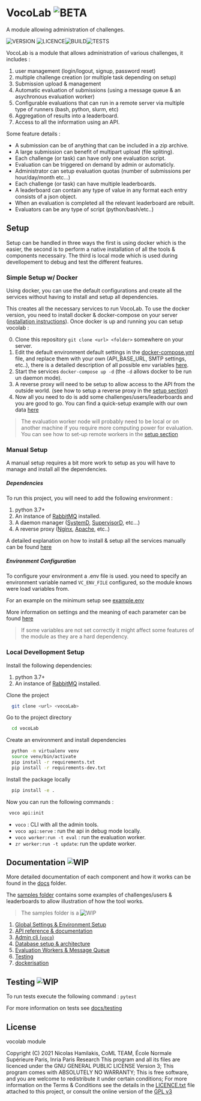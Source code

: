 # VocoLab ![BETA](https://img.shields.io/badge/-BETA-blue)

A module allowing administration of challenges.

![VERSION](https://img.shields.io/badge/VocoLab-V0.5--beta-orange) ![LICENCE](https://img.shields.io/badge/LICENCE-GPL%20%3E=%20V3-green)![BUILD](https://img.shields.io/badge/BUILD-OK-green)![TESTS](https://img.shields.io/badge/TESTS-Not%20Setup-red)

VocoLab is a module that allows administration of various challenges, it includes :

1) user management (login/logout, signup, password reset)
2) multiple challenge creation (or multiple task depending on setup)
4) Submission upload & management
3) Automatic evaluation of submissions (using a message queue & an asychronous evaluation worker)
4) Configurable evaluations that can run in a remote server via multiple type of runners (bash, python, slurm, etc)
4) Aggregation of results into a leaderboard.
5) Access to all the information using an API.


Some feature details :

- A submission can be of anything that can be included in a zip archive.
- A large submission can benefit of multipart upload (file spliting).
- Each challenge (or task) can have only one evaluation script.
- Evaluation can be triggered on demand by admin or automaticly.
- Administrator can setup evaluation quotas (number of submissions per hour/day/month etc...)
- Each challenge (or task) can have multiple leaderboards.
- A leaderboard can contain any type of value in any format each entry consists of a json object.
- When an evaluation is completed all the relevant leaderboard are rebuilt.
- Evaluators can be any type of script (python/bash/etc..)


## Setup

Setup can be handled in three ways the first is using docker which is the easier, the second is to perform a
native installation of all the tools & components necessairy. The third is local mode which is used during devellopement to debug and test the different features.

### Simple Setup w/ Docker

Using docker, you can use the default configurations and create all the services without having to install and setup all dependencies. 

This creates all the necessary services to run VocoLab. To use the docker version, you need to install docker & docker-compose on your server ([installation instructions](<https://docs.docker.com/compose/install/>)). 
Once docker is up and running you can setup vocolab : 


0) Clone this repository `git clone <url> <folder>` somewhere on your server.
1) Edit the default environment default settings in the [docker-compose.yml](docker-compose.yml) file, and replace them with your own (API_BASE_URL, SMTP settings, etc..), there is a detailed description of all possible env variables [here](docs/settings.md).
2) Start the services `docker-compose up -d` (the `-d` allows docker to be run un daemon mode).
3) A reverse proxy will need to be setup to allow access to the API from the outside world. (see how to setup a reverse proxy in the [setup section](...))
4) Now all you need to do is add some challenges/users/leaderboards and you are good to go. You can find a quick-setup example with our own data [here](...)

> The evaluation worker node will probably need to be local or on another machine if you require more computing power for
> evaluation. You can see how to set-up remote workers in the [setup section](...)


### Manual Setup

A manual setup requires a bit more work to setup as you will have to manage and install all the dependencies.

##### Dependencies

To run this project, you will need to add the following environment :

1. python 3.7+
2. An instance of [RabbitMQ](https://www.rabbitmq.com) installed.
3. A daemon manager ([SystemD](), [SupervisorD](http://supervisord.org), etc...) 
4. A reverse proxy ([Nginx](https://www.nginx.com/resources/wiki/), [Apache](https://httpd.apache.org/docs/), etc..)

A detailed explanation on how to install & setup all the services manually can be found [here](...)

##### Environment Configuration

To configure your environment a .env file is used. you need to specify an 
environment variable named `VC_ENV_FILE` configured, so the module knows were 
load variables from.

For an example on the minimum setup see [example.env](samples/example.env)

More information on settings and the meaning of each parameter can be found [here](docs/settings.md)

> If some variables are not set correctly it might affect some features of the module as they are a hard dependency.

### Local Devellopment Setup

Install the following dependencies: 

1. python 3.7+
2. An instance of [RabbitMQ](https://www.rabbitmq.com) installed.


Clone the project

```bash
  git clone <url> <vocoLab>

```

Go to the project directory

```bash
  cd vocoLab

```

Create an environment and install dependencies

```bash
  python -m virtualenv venv
  source venv/bin/activate
  pip install -r requirements.txt
  pip install -r requirements-dev.txt

```

Install the package locally

```bash
  pip install -e .

```

Now you can run the following commands :

```bash
 voco api:init
```

* `voco` : CLI with all the admin tools.
* `voco api:serve` : run the api in debug mode locally.
* `voco worker:run -t eval` : run the evaluation worker.
* `zr worker:run -t update`: run the update worker.

## Documentation ![WIP](https://img.shields.io/badge/-WORK%20IN%20PROGRESS-orange)

More detailed documentation of each component and how it works can be found
in the [docs](docs) folder.

The [samples folder](samples/) contains some examples of challenges/users & leaderboards to allow illustration of 
how the tool works.

> The samples folder is a ![WIP](https://img.shields.io/badge/-WORK%20IN%20PROGRESS-orange)

1. [Global Settings & Environment Setup](docs/settings.md)
2. [API reference & documentation](docs/api.md)
3. [Admin cli (`voco`)](docs/admin-cli.md)
4. [Database setup & architecture](docs/database.md)
5. [Evaluation Workers & Message Queue](docs/workers.md)
6. [Testing](docs/testing.md)
7. [dockerisation](docs/dockerisation.md)

## Testing ![WIP](https://img.shields.io/badge/-TODO-red)

To run tests execute the following command : `pytest`

For more information on tests see [docs/testing](docs/testing.md)


## License

vocolab module 

Copyright (C) 2021 Nicolas Hamilakis, CoML TEAM, École Normale Supérieure Paris, Inria Paris Research
This program and all its files are licenced under the GNU GENERAL PUBLIC LICENSE Version 3;
This program comes with ABSOLUTELY NO WARRANTY;
This is free software, and you are welcome to redistribute it under certain conditions;
For more information on the Terms & Conditions see the details in the [LICENCE.txt](LICENCE.txt) file attached to this project,
or consult the online version of the [GPL v3](https://choosealicense.com/licenses/gpl-3.0/)


